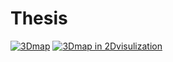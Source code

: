 # Thesis
[![3Dmap](https://share.gifyoutube.com/KzB6Gb.gif)](https://www.youtube.com/watch?v=p4FHmNk-zHg)
[![3Dmap in 2Dvisulization](https://share.gifyoutube.com/KzB6Gb.gif)](https://www.youtube.com/watch?v=PdwL0xum6JU)
